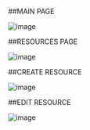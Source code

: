##MAIN PAGE

![image](https://user-images.githubusercontent.com/80273943/141209861-f04b498b-f258-4f21-b77f-4c095b5d79d9.png)


##RESOURCES PAGE

![image](https://user-images.githubusercontent.com/80273943/141210159-d3824326-4353-42fd-86aa-e0fd312798b0.png)


##CREATE RESOURCE

![image](https://user-images.githubusercontent.com/80273943/141210032-b35113bc-b7bb-475c-a0dd-e0eac5cea769.png)

##EDIT RESOURCE

![image](https://user-images.githubusercontent.com/80273943/141210262-a064fed1-3a9a-4988-96cd-5cc8941d2303.png)

